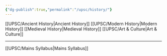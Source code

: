 ```yaml
---
{"dg-publish":true,"permalink":"/upsc/history/"}
---
```



[[UPSC/Ancient History\|Ancient History]]
[[UPSC/Modern History\|Modern History]]
[[Medieval History\|Medieval History]]
[[UPSC/Art & Culture\|Art & Culture]]


---
 [[UPSC/Mains Syllabus\|Mains Syllabus]]